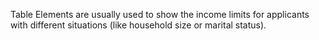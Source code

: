 Table Elements are usually used to show the income limits for applicants with different situations (like household size or marital status).